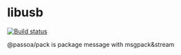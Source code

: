 # libusb

[![Build status](https://dev.azure.com/passoa/pack/_apis/build/status/pack-CI)](https://dev.azure.com/passoa/pack/_apis/build/status/pack-CI?branchName=master)
<!-- [![Coverity Scan Build Status](https://scan.coverity.com/projects/2180/badge.svg)](https://scan.coverity.com/projects/libusb-libusb) -->

@passoa/pack is package message with msgpack&stream